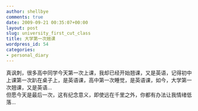 ```yaml
---
author: shellbye
comments: true
date: 2009-09-21 00:35:07+00:00
layout: post
slug: university_first_cut_class
title: 大学第一次翘课
wordpress_id: 54
categories:
- personal_diary
---
```


真讽刺，很多高中同学今天第一次上课，我却已经开始翘课，又是英语，记得初中上课第一次趴在桌子上，是英语课，高中第一次睡觉，是英语课，如今，大学第一次翘课，又是英语…  
但愿今天是最后一次，这有纪念意义，即使远在千里之外，你都有办法让我情绪低落…
